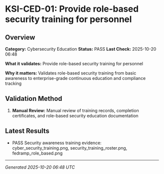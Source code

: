 # KSI-CED-01: Provide role-based security training for personnel

## Overview

**Category:** Cybersecurity Education
**Status:** PASS
**Last Check:** 2025-10-20 06:48

**What it validates:** Provide role-based security training for personnel

**Why it matters:** Validates role-based security training from basic awareness to enterprise-grade continuous education and compliance tracking

## Validation Method

1. **Manual Review:** Manual review of training records, completion certificates, and role-based security education documentation

## Latest Results

- PASS Security awareness training evidence: cyber_security_training.png, security_training_roster.png, fedramp_role_based.png

---
*Generated 2025-10-20 06:48 UTC*